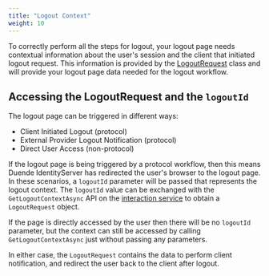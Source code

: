 ```yaml
---
title: "Logout Context"
weight: 10
---
```


To correctly perform all the steps for logout, your logout page needs contextual information about the user's session and the client that initiated logout request.
This information is provided by the [LogoutRequest](/identityserver/v7/reference/services/interaction_service#logoutrequest) class and will provide your logout page data needed for the logout workflow.

## Accessing the LogoutRequest and the `logoutId`

The logout page can be triggered in different ways:
* Client Initiated Logout (protocol)
* External Provider Logout Notification (protocol)
* Direct User Access (non-protocol)

If the logout page is being triggered by a protocol workflow, then this means Duende IdentityServer has redirected the user's browser to the logout page.
In these scenarios, a `logoutId` parameter will be passed that represents the logout context. 
The `logoutId` value can be exchanged with the `GetLogoutContextAsync` API on the [interaction service](/identityserver/v7/reference/services/interaction_service) to obtain a `LogoutRequest` object.

If the page is directly accessed by the user then there will be no `logoutId` parameter, but the context can still be accessed by calling `GetLogoutContextAsync` just without passing any parameters.

In either case, the `LogoutRequest` contains the data to perform client notification, and redirect the user back to the client after logout.
